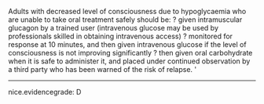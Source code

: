 Adults with decreased level of consciousness due to hypoglycaemia who are unable to take oral treatment safely should be:
? given intramuscular glucagon by a trained user (intravenous glucose may be used by professionals skilled in obtaining intravenous access)
? monitored for response at 10 minutes, and then given intravenous glucose if the level of consciousness is not improving significantly
? then given oral carbohydrate when it is safe to administer it, and placed under continued observation by a third party who has been warned of the risk of relapse. 
'

---
 nice.evidencegrade: D

